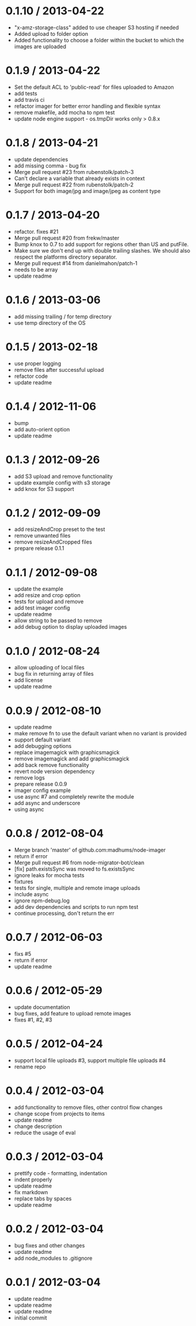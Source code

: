 
0.1.10 / 2013-04-22
==================

  * "x-amz-storage-class" added to use cheaper S3 hosting if needed
  * Added upload to folder option
  * Added functionality to choose a folder within the bucket to which the images are uploaded

0.1.9 / 2013-04-22
==================

  * Set the default ACL to 'public-read' for files uploaded to Amazon
  * add tests
  * add travis ci
  * refactor imager for better error handling and flexible syntax
  * remove makefile, add mocha to npm test
  * update node engine support - os.tmpDir works only > 0.8.x

0.1.8 / 2013-04-21
==================

  * update dependencies
  * add missing comma - bug fix
  * Merge pull request #23 from rubenstolk/patch-3
  * Can't declare a variable that already exists in context
  * Merge pull request #22 from rubenstolk/patch-2
  * Support for both image/jpg and image/jpeg as content type

0.1.7 / 2013-04-20
==================

  * refactor. fixes #21
  * Merge pull request #20 from frekw/master
  * Bump knox to 0.7 to add support for regions other than US and putFile.
  * Make sure we don't end up with double trailing slashes. We should also respect the platforms directory separator.
  * Merge pull request #14 from danielmahon/patch-1
  * needs to be array
  * update readme

0.1.6 / 2013-03-06
==================

  * add missing trailing / for temp directory
  * use temp directory of the OS

0.1.5 / 2013-02-18
==================

  * use proper logging
  * remove files after successful upload
  * refactor code
  * update readme

0.1.4 / 2012-11-06
==================

  * bump
  * add auto-orient option
  * update readme

0.1.3 / 2012-09-26
==================

  * add S3 upload and remove functionality
  * update example config with s3 storage
  * add knox for S3 support

0.1.2 / 2012-09-09
==================

  * add resizeAndCrop preset to the test
  * remove unwanted files
  * remove resizeAndCropped files
  * prepare release 0.1.1

0.1.1 / 2012-09-08
==================

  * update the example
  * add resize and crop option
  * tests for upload and remove
  * add test imager config
  * update readme
  * allow string to be passed to remove
  * add debug option to display uploaded images

0.1.0 / 2012-08-24
==================

  * allow uploading of local files
  * bug fix in returning array of files
  * add license
  * update readme

0.0.9 / 2012-08-10
==================

  * update readme
  * make remove fn to use the default variant when no variant is provided
  * support default variant
  * add debugging options
  * replace imagemagick with graphicsmagick
  * remove imagemagick and add graphicsmagick
  * add back remove functionality
  * revert node version dependency
  * remove logs
  * prepare release 0.0.9
  * imager config example
  * use async #7 and completely rewrite the module
  * add async and underscore
  * using async

0.0.8 / 2012-08-04
==================

  * Merge branch 'master' of github.com:madhums/node-imager
  * return if error
  * Merge pull request #6 from node-migrator-bot/clean
  * [fix] path.existsSync was moved to fs.existsSync
  * ignore leaks for mocha tests
  * fixtures
  * tests for single, multiple and remote image uploads
  * include async
  * ignore npm-debug.log
  * add dev dependencies and scripts to run npm test
  * continue processing, don't return the err

0.0.7 / 2012-06-03
==================

  * fixs #5
  * return if error
  * update readme

0.0.6 / 2012-05-29
==================

  * update documentation
  * bug fixes, add feature to upload remote images
  * fixes #1, #2, #3

0.0.5 / 2012-04-24
==================

  * support local file uploads #3, support multiple file uploads #4
  * rename repo

0.0.4 / 2012-03-04
==================

  * add functionality to remove files, other control flow changes
  * change scope from projects to items
  * update readme
  * change description
  * reduce the usage of eval

0.0.3 / 2012-03-04
==================

  * prettify code - formatting, indentation
  * indent properly
  * update readme
  * fix markdown
  * replace tabs by spaces
  * update readme

0.0.2 / 2012-03-04
==================

  * bug fixes and other changes
  * update readme
  * add node_modules to .gitignore

0.0.1 / 2012-03-04
==================

  * update readme
  * update readme
  * update readme
  * initial commit
